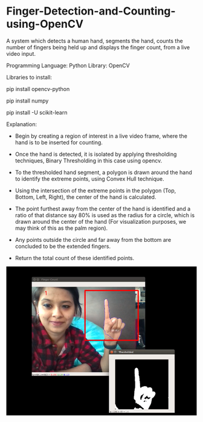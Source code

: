 # Finger-Detection-and-Counting-using-OpenCV
A system which detects a human hand, segments the hand, counts the number of fingers being held up and displays the finger count, from a live video input.  

Programming Language: Python Library: OpenCV​

Libraries to install:

pip install opencv-python


pip install numpy


pip install -U scikit-learn

Explanation:

- Begin by creating a region of interest in a live video frame, where the hand is to be inserted for counting.

- Once the hand is detected, it is isolated by applying thresholding techniques, Binary Thresholding in this case using opencv.

- To the thresholded hand segment, a polygon is drawn around the hand to identify the extreme points, using Convex Hull technique.

- Using the intersection of the extreme points in the polygon (Top, Bottom, Left, Right), the center of the hand is calculated. 

- The point furthest away from the center of the hand is identified and a ratio of that distance say 80% is used as the radius for a circle, which is drawn around the center of the hand (For visualization purposes, we may think of this as the palm region). 

- Any points outside the circle and far away from the bottom are concluded to be the extended fingers.

- Return the total count of these identified points.




![](Images/Finger_Detection.png)
